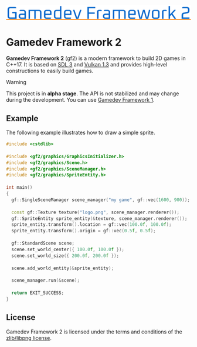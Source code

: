 ![Gamedev Framework 2](docs/assets/logoex.png)

# Gamedev Framework 2

**Gamedev Framework 2** (gf2) is a modern framework to build 2D games in C++17. It is based on [SDL 3](https://libsdl.org/) and [Vulkan 1.3](https://www.vulkan.org/) and provides high-level constructions to easily build games.

> [!WARNING]
> This project is in **alpha stage**. The API is not stabilized and may change during the development.
> You can use [Gamedev Framework 1](https://github.com/GamedevFramework/gf).

## Example

The following example illustrates how to draw a simple sprite.

```cc
#include <cstdlib>

#include <gf2/graphics/GraphicsInitializer.h>
#include <gf2/graphics/Scene.h>
#include <gf2/graphics/SceneManager.h>
#include <gf2/graphics/SpriteEntity.h>

int main()
{
  gf::SingleSceneManager scene_manager("my game", gf::vec(1600, 900));

  const gf::Texture texture("logo.png", scene_manager.renderer());
  gf::SpriteEntity sprite_entity(&texture, scene_manager.renderer());
  sprite_entity.transform().location = gf::vec(100.0f, 100.0f);
  sprite_entity.transform().origin = gf::vec(0.5f, 0.5f);

  gf::StandardScene scene;
  scene.set_world_center({ 100.0f, 100.0f });
  scene.set_world_size({ 200.0f, 200.0f });

  scene.add_world_entity(&sprite_entity);

  scene_manager.run(&scene);

  return EXIT_SUCCESS;
}
```


## License

Gamedev Framework 2 is licensed under the terms and conditions of the [zlib/libpng license](https://opensource.org/licenses/Zlib).
